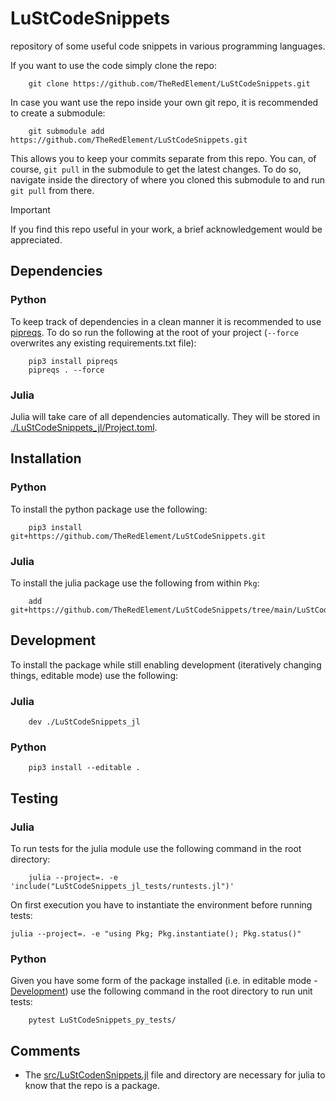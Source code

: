 # LuStCodeSnippets

repository of some useful code snippets in various programming languages.

If you want to use the code simply clone the repo:

```shell
    git clone https://github.com/TheRedElement/LuStCodeSnippets.git
```

In case you want use the repo inside your own git repo, it is recommended to create a submodule:

```shell
    git submodule add https://github.com/TheRedElement/LuStCodeSnippets.git
```

This allows you to keep your commits separate from this repo.
You can, of course, `git pull` in the submodule to get the latest changes.
To do so, navigate inside the directory of where you cloned this submodule to and run `git pull` from there.

> [!IMPORTANT]
> If you find this repo useful in your work, a brief acknowledgement would be appreciated.

## Dependencies

### Python
To keep track of dependencies in a clean manner it is recommended to use [pipreqs](https://pypi.org/project/pipreqs/).
To do so run the following at the root of your project (`--force` overwrites any existing requirements.txt file):

```shell
    pip3 install pipreqs
    pipreqs . --force
```

### Julia
Julia will take care of all dependencies automatically.
They will be stored in [./LuStCodeSnippets_jl/Project.toml](./LuStCodeSnippets_jl/Project.toml).

## Installation

### Python
To install the python package use the following:

```shell
    pip3 install git+https://github.com/TheRedElement/LuStCodeSnippets.git
```

### Julia
To install the julia package use the following from within `Pkg`:

```shell
    add git+https://github.com/TheRedElement/LuStCodeSnippets/tree/main/LuStCodeSnippets_jl
```


## Development
To install the package while still enabling development (iteratively changing things, editable mode) use the following:

### Julia

```shell
    dev ./LuStCodeSnippets_jl
```

### Python

```shell
    pip3 install --editable .
```

## Testing

### Julia
To run tests for the julia module use the following command in the root directory:

```shell
    julia --project=. -e 'include("LuStCodeSnippets_jl_tests/runtests.jl")'
```

On first execution you have to instantiate the environment before running tests:

```shell
julia --project=. -e "using Pkg; Pkg.instantiate(); Pkg.status()"

```

### Python
Given you have some form of the package installed (i.e. in editable mode - [Development](#development)) use the following command in the root directory to run unit tests:

```shell
    pytest LuStCodeSnippets_py_tests/
```

## Comments
* The [src/LuStCodenSnippets.jl](./src/LuStCodeSnippets.jl) file and directory are necessary for julia to know that the repo is a package.